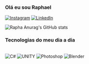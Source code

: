 ### Olá eu sou Raphael 


[![Instagram](https://img.shields.io/badge/Instagram-E4405F?style=for-the-badge&logo=instagram&logoColor=white)](https://instagram.com/rapha.gamedev)
[![LinkedIn](https://img.shields.io/badge/LinkedIn-0077B5?style=for-the-badge&logo=linkedin&logoColor=white)](https://www.linkedin.com/in/raphael-camara-40320518b/)



![Rapha Anurag's GitHub stats](https://github-readme-stats.vercel.app/api?username=raphagamedev&show_icons=true&theme=dracula)

### Tecnologias do meu dia a dia

<div style= "display: inline_block"></br>

<img align="center" alt="C#" src="https://img.shields.io/badge/C%23-239120?style=for-the-badge&logo=c-sharp&logoColor=white" />
<img align="center" alt="UNITY" src="https://img.shields.io/badge/Unity-100000?style=for-the-badge&logo=unity&logoColor=white" />
<img align="center" alt="Photoshop" src="https://aleen42.github.io/badges/src/photoshop.svg" />
<img align="center" alt="Blender" src="https://img.shields.io/badge/blender-%23F5792A.svg?style=for-the-badge&logo=blender&logoColor=white" />


</div>


